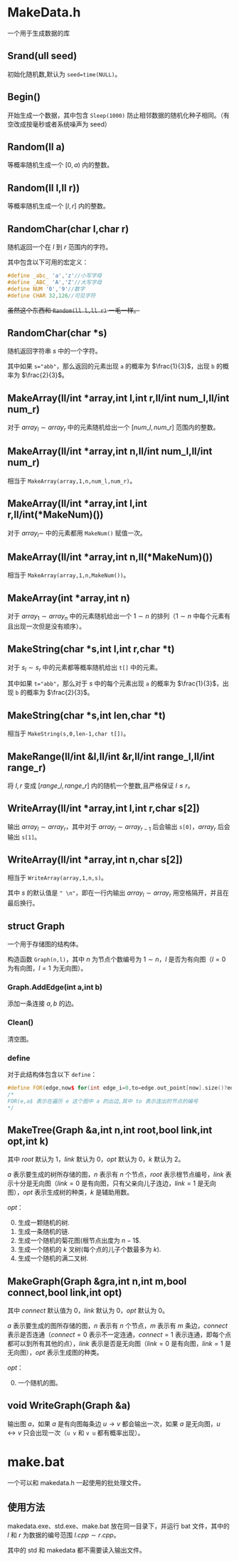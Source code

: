 # MakeData.h

一个用于生成数据的库

## Srand(ull seed)

初始化随机数,默认为 `seed=time(NULL)`。

## Begin()

开始生成一个数据，其中包含 `Sleep(1000)` 防止相邻数据的随机化种子相同。（有空改成按毫秒或者系统噪声为 seed）

## Random(ll a)

等概率随机生成一个 $[0,a)$ 内的整数。

## Random(ll l,ll r))

等概率随机生成一个 $[l,r]$ 内的整数。

## RandomChar(char l,char r)

随机返回一个在 $l$ 到 $r$ 范围内的字符。

其中包含以下可用的宏定义：

```cpp
#define _abc_ 'a','z'//小写字母
#define _ABC_ 'A','Z'//大写字母
#define NUM '0','9'//数字
#define CHAR 32,126//可见字符
```

~~虽然这个东西和 `Random(ll l,ll r)` 一毛一样。~~

## RandomChar(char \*s)

随机返回字符串 $s$ 中的一个字符。

其中如果 `s="abb"`，那么返回的元素出现 `a` 的概率为 $\frac{1}{3}$，出现 `b` 的概率为 $\frac{2}{3}$。

## MakeArray(ll/int \*array,int l,int r,ll/int num_l,ll/int num_r)

对于 $array_l\sim array_r$ 中的元素随机给出一个 $[num\_l,num\_r]$ 范围内的整数。

## MakeArray(ll/int \*array,int n,ll/int num_l,ll/int num_r)

相当于 `MakeArray(array,1,n,num_l,num_r)`。

## MakeArray(ll/int \*array,int l,int r,ll/int(\*MakeNum)())

对于 $array_l\sim%20array_r$ 中的元素都用 `MakeNum()` 赋值一次。

## MakeArray(ll/int \*array,int n,ll(\*MakeNum)())

相当于 `MakeArray(array,1,n,MakeNum())`。

## MakeArray(int \*array,int n)

对于 $array_1\sim array_n$ 中的元素随机给出一个 $1\sim n$ 的排列（$1\sim n$ 中每个元素有且出现一次但是没有顺序）。

## MakeString(char \*s,int l,int r,char \*t)

对于 $s_l\sim s_r$ 中的元素都等概率随机给出 `t[]` 中的元素。

其中如果 `t="abb"`，那么对于 $s$ 中的每个元素出现 `a` 的概率为 $\frac{1}{3}$，出现 `b` 的概率为 $\frac{2}{3}$。

## MakeString(char \*s,int len,char \*t)

相当于 `MakeString(s,0,len-1,char t[])`。

## MakeRange(ll/int &l,ll/int &r,ll/int range_l,ll/int range_r)

将 $l,r$ 变成 $[range\_l,range\_r]$ 内的随机一个整数,且严格保证 $l\leq r$。

## WriteArray(ll/int \*array,int l,int r,char s[2])

输出 $array_l\sim array_r$，其中对于 $array_l\sim array_{r-1}$ 后会输出 `s[0]`，$array_r$ 后会输出 `s[1]`。

## WriteArray(ll/int \*array,int n,char s[2])

相当于 `WriteArray(array,1,n,s)`。

其中 $s$ 的默认值是 `" \n"`，即在一行内输出 $array_l\sim array_r$ 用空格隔开，并且在最后换行。

## struct Graph

一个用于存储图的结构体。

构造函数 `Graph(n,l)`，其中 $n$ 为节点个数编号为 $1\sim n$，$l$ 是否为有向图（$l=0$ 为有向图，$l=1$ 为无向图）。

### Graph.AddEdge(int a,int b)

添加一条连接 $a,b$ 的边。

### Clean()

清空图。

### define

对于此结构体包含以下 `define`：

```cpp
#define FOR(edge,now$ for(int edge_i=0,to=edge.out_point[now].size()?edge.out_point[now][0]:0;edge_i<edge.out_point[now].size();edge_i++,to=edge.out_point[now][edge_i])
/*
FOR(e,a$ 表示在遍历 e 这个图中 a 的出边,其中 to 表示连出的节点的编号
*/
```
## MakeTree(Graph &a,int n,int root,bool link,int opt,int k)

其中 $root$ 默认为 $1$，$link$ 默认为 $0$，$opt$ 默认为 $0$，$k$ 默认为 $2$。

$a$ 表示要生成的树所存储的图，$n$ 表示有 $n$ 个节点，$root$ 表示根节点编号，$link$ 表示十分是无向图（$link=0$ 是有向图，只有父亲向儿子连边，$link=1$ 是无向图），$opt$ 表示生成树的种类，$k$ 是辅助用数。

$opt$：

0. 生成一颗随机的树.
1. 生成一条随机的链.
2. 生成一个随机的菊花图(根节点出度为 $n-1$$.
3. 生成一个随机的 $k$ 叉树(每个点的儿子个数最多为 $k$).
4. 生成一个随机的满二叉树.

## MakeGraph(Graph &gra,int n,int m,bool connect,bool link,int opt)

其中 $connect$ 默认值为 $0$，$link$ 默认为 $0$，$opt$ 默认为 $0$。

$a$ 表示要生成的图所存储的图，$n$ 表示有 $n$ 个节点，$m$ 表示有 $m$ 条边，$connect$ 表示是否连通（$connect=0$ 表示不一定连通，$connect=1$ 表示连通，即每个点都可以到所有其他的点），$link$ 表示是否是无向图（$link=0$ 是有向图，$link=1$ 是无向图），$opt$ 表示生成图的种类。

$opt$：

0. 一个随机的图。

## void WriteGraph(Graph &a)

输出图 $a$，如果 $a$ 是有向图每条边 $u\to v$ 都会输出一次，如果 $a$ 是无向图，$u\leftrightarrow v$ 只会出现一次（`u v` 和 `v u` 都有概率出现）。


# make.bat

一个可以和 makedata.h 一起使用的批处理文件。

## 使用方法

makedata.exe、std.exe、make.bat 放在同一目录下，并运行 bat 文件，其中的 $l$ 和 $r$ 为数据的编号范围 $l.cpp\sim r.cpp$。

其中的 std 和 makedata 都不需要读入输出文件。
